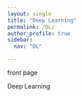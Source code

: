 ```yaml
---
layout: single
title: "Deep Learning"
permalink: /DL/
author_profile: true
sidebar:
  nav: "DL"

---
```


front page

Deep Learning

